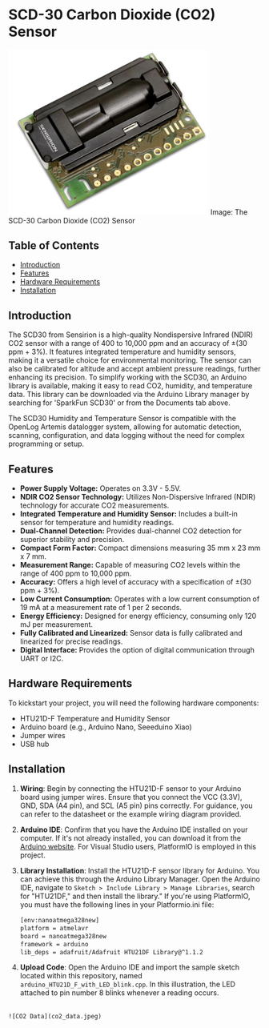 # SCD-30 Carbon Dioxide (CO2) Sensor
<img src="co2_sensor.png" width="400">
Image: The SCD-30 Carbon Dioxide (CO2) Sensor

## Table of Contents

- [Introduction](#introduction)
- [Features](#features)
- [Hardware Requirements](#Hardwarerequirements)
- [Installation](#Installation)

## Introduction

The SCD30 from Sensirion is a high-quality Nondispersive Infrared (NDIR) CO2 sensor with a range of 400 to 10,000 ppm and an accuracy of ±(30 ppm + 3%). It features integrated temperature and humidity sensors, making it a versatile choice for environmental monitoring. The sensor can also be calibrated for altitude and accept ambient pressure readings, further enhancing its precision. To simplify working with the SCD30, an Arduino library is available, making it easy to read CO2, humidity, and temperature data. This library can be downloaded via the Arduino Library manager by searching for 'SparkFun SCD30' or from the Documents tab above.

The SCD30 Humidity and Temperature Sensor is compatible with the OpenLog Artemis datalogger system, allowing for automatic detection, scanning, configuration, and data logging without the need for complex programming or setup.

## Features

- **Power Supply Voltage:** Operates on 3.3V - 5.5V.
- **NDIR CO2 Sensor Technology:** Utilizes Non-Dispersive Infrared (NDIR) technology for accurate CO2 measurements.
- **Integrated Temperature and Humidity Sensor:** Includes a built-in sensor for temperature and humidity readings.
- **Dual-Channel Detection:** Provides dual-channel CO2 detection for superior stability and precision.
- **Compact Form Factor:** Compact dimensions measuring 35 mm x 23 mm x 7 mm.
- **Measurement Range:** Capable of measuring CO2 levels within the range of 400 ppm to 10,000 ppm.
- **Accuracy:** Offers a high level of accuracy with a specification of ±(30 ppm + 3%).
- **Low Current Consumption:** Operates with a low current consumption of 19 mA at a measurement rate of 1 per 2 seconds.
- **Energy Efficiency:** Designed for energy efficiency, consuming only 120 mJ per measurement.
- **Fully Calibrated and Linearized:** Sensor data is fully calibrated and linearized for precise readings.
- **Digital Interface:** Provides the option of digital communication through UART or I2C.

## Hardware Requirements

To kickstart your project, you will need the following hardware components:

- HTU21D-F Temperature and Humidity Sensor
- Arduino board (e.g., Arduino Nano, Seeeduino Xiao)
- Jumper wires
- USB hub

## Installation

1. **Wiring**: Begin by connecting the HTU21D-F sensor to your Arduino board using jumper wires. Ensure that you connect the VCC (3.3V), GND, SDA (A4 pin), and SCL (A5 pin) pins correctly. For guidance, you can refer to the datasheet or the example wiring diagram provided.

2. **Arduino IDE**: Confirm that you have the Arduino IDE installed on your computer. If it's not already installed, you can download it from the [Arduino website](https://www.arduino.cc/en/software). For Visual Studio users, PlatformIO is employed in this project.

3. **Library Installation**: Install the HTU21D-F sensor library for Arduino. You can achieve this through the Arduino Library Manager. Open the Arduino IDE, navigate to `Sketch > Include Library > Manage Libraries`, search for "HTU21DF," and then install the library." If you're using PlatformIO, you must have the following lines in your Platformio.ini file:

   ```
   [env:nanoatmega328new]
   platform = atmelavr
   board = nanoatmega328new
   framework = arduino
   lib_deps = adafruit/Adafruit HTU21DF Library@^1.1.2
   ```

4. **Upload Code**: Open the Arduino IDE and import the sample sketch located within this repository, named `arduino_HTU21D_F_with_LED_blink.cpp`. In this illustration, the LED attached to pin number 8 blinks whenever a reading occurs.

```

![CO2 Data](co2_data.jpeg)

